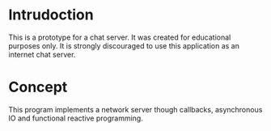 # Intrudoction

This is a prototype for a chat server.  It was created for educational
purposes only.  It is strongly discouraged to use this application as
an internet chat server.

# Concept

This program implements a network server though callbacks,
asynchronous IO and functional reactive programming.
